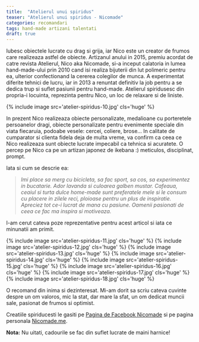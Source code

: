 ```yaml
---
title:  "Atelierul unui spiridus"
teaser: "Atelierul unui spiridus - Nicomade"
categories: recomandari
tags: hand-made artizani talentati
draft: true
---
```


Iubesc obiectele lucrate cu drag si grija, iar Nico este un creator de frumos care realizeaza astfel de obiecte.
Artizanul anului in 2015, premiu acordat de catre revista Atelierul, Nico aka Nicomade, si-a inceput calatoria in lumea hand-made-ului prin 2010 cand isi realiza bijuterii din lut polimeric pentru ea, ulterior confectionand la cererea colegilor de munca.
A experimentat diferite tehnici de lucru, iar in 2013 a renuntat definitiv la job pentru a se dedica trup si suflet pasiunii pentru hand-made.
Atelierul spiridusesc din propria-i locuinta, reprezinta pentru Nico, un loc de relaxare si de liniste.

{% include image src='atelier-spiridus-10.jpg' cls='huge' %}

In prezent Nico realizeaza obiecte personalizate, medalioane cu porteretele persoanelor dragi, obiecte personalizate pentru evenimente speciale din viata fiecaruia, podoabe vesele: cercei, coliere, brose…
In calitate de cumparator si clienta fidela deja de multa vreme, va confirm ca ceea ce Nico realizeaza sunt obiecte lucrate impecabil ca tehnica si acuratete.
O percep pe Nico ca pe un artizan japonez de ikebana :) meticulos, disciplinat, prompt.

Iata si cum se descrie ea:

> *Imi place sa merg cu bicicleta, sa fac sport, sa cos, sa experimentez in bucatarie.
> Ador lavanda si culoarea galben mustar.
> Cafeaua, ceaiul si turta dulce home-made sunt preferatele mele si le consum cu placere in zilele reci, ploioase pentru un plus de inspiratie.
> Apreciez tot ce-i lucrat de mana cu pasiune. Oamenii pasionati de ceea ce fac ma inspira si motiveaza.*

I-am cerut cateva poze reprezentative pentru acest articol si iata ce minunatii am primit.

{% include image src='atelier-spiridus-11.jpg' cls='huge' %}
{% include image src='atelier-spiridus-12.jpg' cls='huge' %}
{% include image src='atelier-spiridus-13.jpg' cls='huge' %}
{% include image src='atelier-spiridus-14.jpg' cls='huge' %}
{% include image src='atelier-spiridus-15.jpg' cls='huge' %}
{% include image src='atelier-spiridus-16.jpg' cls='huge' %}
{% include image src='atelier-spiridus-17.jpg' cls='huge' %}
{% include image src='atelier-spiridus-18.jpg' cls='huge' %}

O recomand din inima si dezinteresat. Mi-am dorit sa scriu cateva cuvinte despre un om valoros, mic la stat, dar mare la sfat, un om dedicat muncii sale, pasionat de frumos si optimist.

Creatiile spiriducesti le gasiti pe [Pagina de Facebook Nicomade](https://www.facebook.com/nicomadero-158364987540717/) si pe pagina personala [Nicomade.me](http://nicomade.me).

**Nota:** Nu uitati, cadourile se fac din suflet lucrate de maini harnice!
